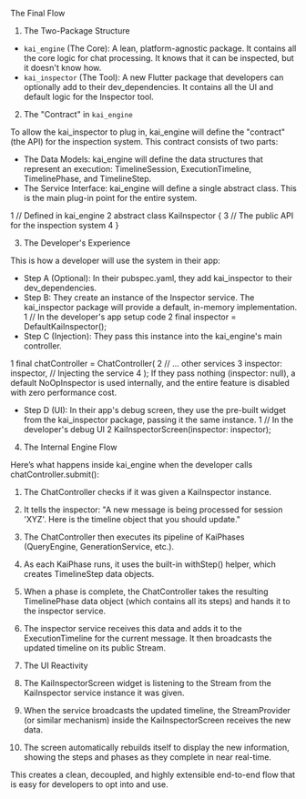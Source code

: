
  The Final Flow

  1. The Two-Package Structure

   * `kai_engine` (The Core): A lean, platform-agnostic package. It contains all the core logic for chat processing. It knows that it can be inspected, but it doesn't
     know how.
   * `kai_inspector` (The Tool): A new Flutter package that developers can optionally add to their dev_dependencies. It contains all the UI and default logic for the
     Inspector tool.

  2. The "Contract" in `kai_engine`

  To allow the kai_inspector to plug in, kai_engine will define the "contract" (the API) for the inspection system. This contract consists of two parts:

   * The Data Models: kai_engine will define the data structures that represent an execution: TimelineSession, ExecutionTimeline, TimelinePhase, and TimelineStep.
   * The Service Interface: kai_engine will define a single abstract class. This is the main plug-in point for the entire system.

   1     // Defined in kai_engine
   2     abstract class KaiInspector {
   3       // The public API for the inspection system
   4     }

  3. The Developer's Experience

  This is how a developer will use the system in their app:

   * Step A (Optional): In their pubspec.yaml, they add kai_inspector to their dev_dependencies.
   * Step B: They create an instance of the Inspector service. The kai_inspector package will provide a default, in-memory implementation.
   1     // In the developer's app setup code
   2     final inspector = DefaultKaiInspector();
   * Step C (Injection): They pass this instance into the kai_engine's main controller.

   1     final chatController = ChatController(
   2       // ... other services
   3       inspector: inspector, // Injecting the service
   4     );
      If they pass nothing (inspector: null), a default NoOpInspector is used internally, and the entire feature is disabled with zero performance cost.
   * Step D (UI): In their app's debug screen, they use the pre-built widget from the kai_inspector package, passing it the same instance.
   1     // In the developer's debug UI
   2     KaiInspectorScreen(inspector: inspector);

  4. The Internal Engine Flow

  Here’s what happens inside kai_engine when the developer calls chatController.submit():

   1. The ChatController checks if it was given a KaiInspector instance.
   2. It tells the inspector: "A new message is being processed for session 'XYZ'. Here is the timeline object that you should update."
   3. The ChatController then executes its pipeline of KaiPhases (QueryEngine, GenerationService, etc.).
   4. As each KaiPhase runs, it uses the built-in withStep() helper, which creates TimelineStep data objects.
   5. When a phase is complete, the ChatController takes the resulting TimelinePhase data object (which contains all its steps) and hands it to the inspector service.
   6. The inspector service receives this data and adds it to the ExecutionTimeline for the current message. It then broadcasts the updated timeline on its public
      Stream.

  5. The UI Reactivity

   1. The KaiInspectorScreen widget is listening to the Stream from the KaiInspector service instance it was given.
   2. When the service broadcasts the updated timeline, the StreamProvider (or similar mechanism) inside the KaiInspectorScreen receives the new data.
   3. The screen automatically rebuilds itself to display the new information, showing the steps and phases as they complete in near real-time.

  This creates a clean, decoupled, and highly extensible end-to-end flow that is easy for developers to opt into and use.